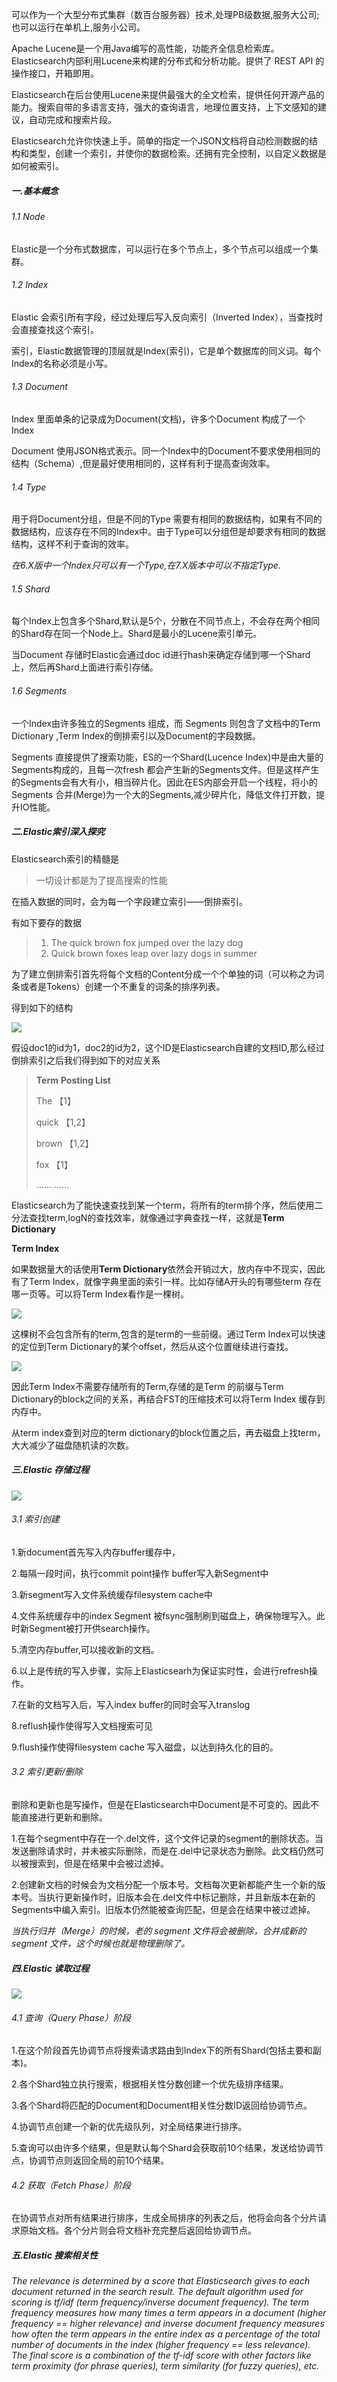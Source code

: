 可以作为一个大型分布式集群（数百台服务器）技术,处理PB级数据,服务大公司;也可以运行在单机上,服务小公司。

Apache Lucene是一个用Java编写的高性能，功能齐全信息检索库。Elasticsearch内部利用Lucene来构建的分布式和分析功能。提供了 REST API 的操作接口，开箱即用。

Elasticsearch在后台使用Lucene来提供最强大的全文检索，提供任何开源产品的能力。搜索自带的多语言支持，强大的查询语言，地理位置支持，上下文感知的建议，自动完成和搜索片段。

Elasticsearch允许你快速上手。简单的指定一个JSON文档将自动检测数据的结构和类型，创建一个索引，并使你的数据检索。还拥有完全控制，以自定义数据是如何被索引。



##### 一.基本概念

###### 1.1 Node

Elastic是一个分布式数据库，可以运行在多个节点上，多个节点可以组成一个集群。

###### 1.2 Index

Elastic 会索引所有字段，经过处理后写入反向索引（Inverted Index），当查找时会直接查找这个索引。

索引，Elastic数据管理的顶层就是Index(索引)，它是单个数据库的同义词。每个Index的名称必须是小写。

###### 1.3 Document

Index 里面单条的记录成为Document(文档)，许多个Document 构成了一个Index

Document  使用JSON格式表示。同一个Index中的Document不要求使用相同的结构（Schema）,但是最好使用相同的，这样有利于提高查询效率。

###### 1.4 Type

用于将Document分组，但是不同的Type 需要有相同的数据结构，如果有不同的数据结构，应该存在不同的Index中。由于Type可以分组但是却要求有相同的数据结构，这样不利于查询的效率。

*在6.X版中一个Index只可以有一个Type,在7.X版本中可以不指定Type.*

###### 1.5 Shard

每个Index上包含多个Shard,默认是5个，分散在不同节点上，不会存在两个相同的Shard存在同一个Node上。Shard是最小的Lucene索引单元。

当Document 存储时Elastic会通过doc id进行hash来确定存储到哪一个Shard上，然后再Shard上面进行索引存储。

###### 1.6 Segments

一个Index由许多独立的Segments 组成，而 Segments 则包含了文档中的Term Dictionary ,Term Index的倒排索引以及Document的字段数据。

Segments 直接提供了搜索功能，ES的一个Shard(Lucence Index)中是由大量的Segments构成的，且每一次fresh 都会产生新的Segments文件。但是这样产生的Segments会有大有小，相当碎片化。因此在ES内部会开启一个线程，将小的Segments 合并(Merge)为一个大的Segments,减少碎片化，降低文件打开数，提升IO性能。



##### 二.Elastic索引深入探究

Elasticsearch索引的精髓是

> 一切设计都是为了提高搜索的性能

在插入数据的同时，会为每一个字段建立索引——倒排索引。

有如下要存的数据

> 1. The quick brown fox jumped over the lazy dog
> 2. Quick brown foxes leap over lazy dogs in summer

为了建立倒排索引首先将每个文档的Content分成一个个单独的词（可以称之为词条或者是Tokens）创建一个不重复的词条的排序列表。

得到如下的结构

![](<https://i.loli.net/2019/04/30/5cc7bd700017e.png>)

假设doc1的id为1，doc2的id为2，这个ID是Elasticsearch自建的文档ID,那么经过倒排索引之后我们得到如下的对应关系

> **Term** **Posting List**
>
> The 【1】
>
> quick 【1,2】
>
> brown 【1,2】
>
> fox 【1】
>
> ...... ...... 

Elasticsearch为了能快速查找到某一个term，将所有的term排个序，然后使用二分法查找term,logN的查找效率，就像通过字典查找一样，这就是**Term  Dictionary** 

**Term Index**

如果数据量大的话使用**Term Dictionary**依然会开销过大，放内存中不现实，因此有了Term Index，就像字典里面的索引一样。比如存储A开头的有哪些term 存在哪一页等。可以将Term Index看作是一棵树。

![](<https://i.loli.net/2019/04/30/5cc7bd700eb65.png>)

这棵树不会包含所有的term,包含的是term的一些前缀。通过Term  Index可以快速的定位到Term Dictionary的某个offset，然后从这个位置继续进行查找。

![](<https://i.loli.net/2019/04/30/5cc7bd7021672.png>)

因此Term Index不需要存储所有的Term,存储的是Term 的前缀与Term Dictionary的block之间的关系，再结合FST的压缩技术可以将Term Index 缓存到内存中。

从term index查到对应的term dictionary的block位置之后，再去磁盘上找term，大大减少了磁盘随机读的次数。

##### 三.Elastic 存储过程



![](<https://i.loli.net/2019/04/30/5cc7bd700b6b4.jpeg>)

###### 3.1 索引创建

1.新document首先写入内存buffer缓存中，

2.每隔一段时间，执行commit point操作 buffer写入新Segment中

3.新segment写入文件系统缓存filesystem cache中

4.文件系统缓存中的index Segment 被fsync强制刷到磁盘上，确保物理写入。此时新Segment被打开供search操作。

5.清空内存buffer,可以接收新的文档。

6.以上是传统的写入步骤，实际上Elasticsearh为保证实时性，会进行refresh操作。

7.在新的文档写入后，写入index buffer的同时会写入translog

8.reflush操作使得写入文档搜索可见

9.flush操作使得filesystem cache 写入磁盘，以达到持久化的目的。



###### 3.2 索引更新/删除

删除和更新也是写操作，但是在Elasticsearch中Document是不可变的。因此不能直接进行更新和删除。

1.在每个segment中存在一个.del文件，这个文件记录的segment的删除状态。当发送删除请求时，并未被实际删除，而是在.del中记录状态为删除。此文档仍然可以被搜索到，但是在结果中会被过滤掉。

2.创建新文档的时候会为文档分配一个版本号。文档每次更新都能产生一个新的版本号。当执行更新操作时，旧版本会在.del文件中标记删除，并且新版本在新的Segments中编入索引。旧版本仍然能被查询匹配，但是会在结果中被过滤掉。

*当执行归并（Merge）的时候，老的 segment 文件将会被删除，合并成新的 segment 文件，这个时候也就是物理删除了。*



##### 四.Elastic 读取过程

![](<https://i.loli.net/2019/04/30/5cc7bd700f2c6.jpeg>)

###### 4.1 查询（Query Phase）阶段

1.在这个阶段首先协调节点将搜索请求路由到Index下的所有Shard(包括主要和副本)。

2.各个Shard独立执行搜索，根据相关性分数创建一个优先级排序结果。

3.各个Shard将匹配的Document和Document相关性分数ID返回给协调节点。

4.协调节点创建一个新的优先级队列，对全局结果进行排序。

5.查询可以由许多个结果，但是默认每个Shard会获取前10个结果，发送给协调节点，协调节点则返回全局的前10个结果。

###### 4.2 获取（Fetch Phase）阶段

在协调节点对所有结果进行排序，生成全局排序的列表之后，他将会向各个分片请求原始文档。各个分片则会将文档补充完整后返回给协调节点。

##### 五.Elastic 搜索相关性

*The relevance is determined by a score that Elasticsearch gives to each document returned in the search result. The default algorithm used for scoring is tf/idf (term frequency/inverse document frequency). The term frequency measures how many times a term appears in a document (higher frequency == higher relevance) and inverse document frequency measures how often the term appears in the entire index as a percentage of the total number of documents in the index (higher frequency == less relevance). The final score is a combination of the tf-idf score with other factors like term proximity (for phrase queries), term similarity (for fuzzy queries), etc.*

